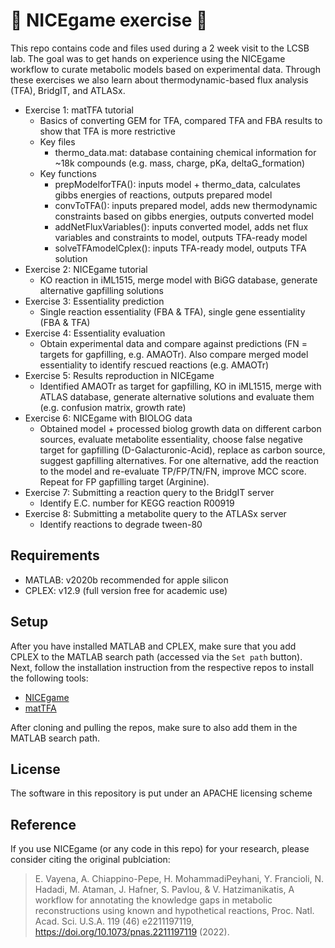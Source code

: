 # 🏓 NICEgame exercise 🏓

This repo contains code and files used during a 2 week visit to the LCSB lab. The goal was to get hands on experience using the NICEgame workflow to curate metabolic models based on experimental data. Through these exercises we also learn about thermodynamic-based flux analysis (TFA), BridgIT, and ATLASx.

- Exercise 1: matTFA tutorial
    - Basics of converting GEM for TFA, compared TFA and FBA results to show that TFA is more restrictive
    - Key files
         - thermo_data.mat: database containing chemical information for ~18k compounds (e.g. mass, charge, pKa, deltaG_formation)
    - Key functions
         - prepModelforTFA(): inputs model + thermo_data, calculates gibbs energies of reactions, outputs prepared model
         - convToTFA(): inputs prepared model, adds new thermodynamic constraints based on gibbs energies, outputs converted model
         - addNetFluxVariables(): inputs converted model, adds net flux variables and constraints to model, outputs TFA-ready model
         - solveTFAmodelCplex(): inputs TFA-ready model, outputs TFA solution
- Exercise 2: NICEgame tutorial
    - KO reaction in iML1515, merge model with BiGG database, generate alternative gapfilling solutions
- Exercise 3: Essentiality prediction
    - Single reaction essentiality (FBA & TFA), single gene essentiality (FBA & TFA)
- Exercise 4: Essentiality evaluation
    - Obtain experimental data and compare against predictions (FN = targets for gapfilling, e.g. AMAOTr). Also compare merged model essentiality to identify rescued reactions (e.g. AMAOTr)
- Exercise 5: Results reproduction in NICEgame
     - Identified AMAOTr as target for gapfilling, KO in iML1515, merge with ATLAS database, generate alternative solutions and evaluate them (e.g. confusion matrix, growth rate)
- Exercise 6: NICEgame with BIOLOG data
     - Obtained model + processed biolog growth data on different carbon sources, evaluate metabolite essentiality, choose false negative target for gapfilling (D-Galacturonic-Acid), replace as carbon source, suggest gapfilling alternatives. For one alternative, add the reaction to the model and re-evaluate TP/FP/TN/FN, improve MCC score. Repeat for FP gapfilling target (Arginine).
- Exercise 7: Submitting a reaction query to the BridgIT server
     - Identify E.C. number for KEGG reaction R00919 
- Exercise 8: Submitting a metabolite query to the ATLASx server
     - Identify reactions to degrade tween-80

## Requirements

- MATLAB: v2020b recommended for apple silicon
- CPLEX: v12.9 (full version free for academic use)

## Setup

After you have installed MATLAB and CPLEX, make sure that you add CPLEX to the MATLAB search path (accessed via the `Set path` button). Next, follow the installation instruction from the respective repos to install the following tools:

- [NICEgame](https://github.com/EPFL-LCSB/NICEgame)
- [matTFA](https://github.com/EPFL-LCSB/matTFA)

After cloning and pulling the repos, make sure to also add them in the MATLAB search path.

## License
The software in this repository is put under an APACHE licensing scheme

## Reference
If you use NICEgame (or any code in this repo) for your research, please consider citing the original publciation:

> E. Vayena, A. Chiappino-Pepe, H. MohammadiPeyhani, Y. Francioli, N. Hadadi, M. Ataman, J. Hafner, S. Pavlou, & V. Hatzimanikatis, A workflow for annotating the knowledge gaps in metabolic reconstructions using known and hypothetical reactions, Proc. Natl. Acad. Sci. U.S.A. 119 (46) e2211197119, https://doi.org/10.1073/pnas.2211197119 (2022).
